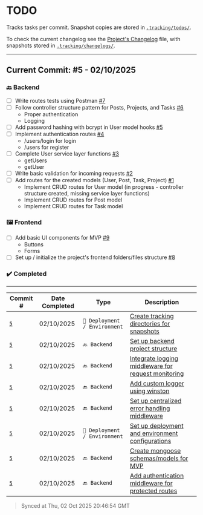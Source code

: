 # TODO

Tracks tasks per commit. Snapshot copies are stored in [`.tracking/todos/`](./.tracking/todos/).

To check the current changelog see the [Project's Changelog](./Changelog.md) file, with snapshots stored in [`.tracking/changelogs/`](./.tracking/changelogs/).

---

## Current Commit: #5 - 02/10/2025


### 🔙 Backend

-   [ ] Write routes tests using Postman [#7](https://github.com/Gallucky/ClarityBox/issues/7)
-   [ ] Follow controller structure pattern for Posts, Projects, and Tasks [#6](https://github.com/Gallucky/ClarityBox/issues/6)
    - Proper authentication
    - Logging
-   [ ] Add password hashing with bcrypt in User model hooks [#5](https://github.com/Gallucky/ClarityBox/issues/5)
-   [ ] Implement authentication routes [#4](https://github.com/Gallucky/ClarityBox/issues/4)
    - /users/login for login
    - /users for register
-   [ ] Complete User service layer functions [#3](https://github.com/Gallucky/ClarityBox/issues/3)
    - getUsers
    - getUser
-   [ ] Write basic validation for incoming requests [#2](https://github.com/Gallucky/ClarityBox/issues/2)
-   [ ] Add routes for the created models (User, Post, Task, Project) [#1](https://github.com/Gallucky/ClarityBox/issues/1)
    - Implement CRUD routes for User model (in progress - controller structure created, missing service layer functions)
    - Implement CRUD routes for Post model
    - Implement CRUD routes for Task model

### 🖼️ Frontend

-   [ ] Add basic UI components for MVP [#9](https://github.com/Gallucky/ClarityBox/issues/9)
    - Buttons
    - Forms
-   [ ] Set up / initialize the project's frontend folders/files structure [#8](https://github.com/Gallucky/ClarityBox/issues/8)

### ✔️ Completed

---

| Commit # | Date Completed | Type | Description |
| --- | --- | --- | --- |
| [`5`](./.tracking/todos/Todo#5.md) | 02/10/2025 | `🔧 Deployment / Environment` | [Create tracking directories for snapshots](https://github.com/Gallucky/ClarityBox/issues/17) |
| [`5`](./.tracking/changelogs/Changelog#5.md) | 02/10/2025 | `🔙 Backend` | [Set up backend project structure](https://github.com/Gallucky/ClarityBox/issues/16) |
| [`5`](./.tracking/changelogs/Changelog#5.md) | 02/10/2025 | `🔙 Backend` | [Integrate logging middleware for request monitoring](https://github.com/Gallucky/ClarityBox/issues/15) |
| [`5`](./.tracking/changelogs/Changelog#5.md) | 02/10/2025 | `🔙 Backend` | [Add custom logger using winston](https://github.com/Gallucky/ClarityBox/issues/14) |
| [`5`](./.tracking/changelogs/Changelog#5.md) | 02/10/2025 | `🔙 Backend` | [Set up centralized error handling middleware](https://github.com/Gallucky/ClarityBox/issues/13) |
| [`5`](./.tracking/todos/Todo#5.md) | 02/10/2025 | `🔧 Deployment / Environment` | [Set up deployment and environment configurations](https://github.com/Gallucky/ClarityBox/issues/12) |
| [`5`](./.tracking/changelogs/Changelog#5.md) | 02/10/2025 | `🔙 Backend` | [Create mongoose schemas/models for MVP](https://github.com/Gallucky/ClarityBox/issues/11) |
| [`5`](./.tracking/changelogs/Changelog#5.md) | 02/10/2025 | `🔙 Backend` | [Add authentication middleware for protected routes](https://github.com/Gallucky/ClarityBox/issues/10) |

> Synced at Thu, 02 Oct 2025 20:46:54 GMT
